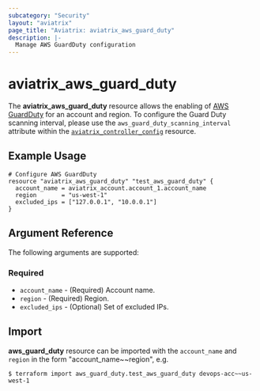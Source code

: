 ```yaml
---
subcategory: "Security"
layout: "aviatrix"
page_title: "Aviatrix: aviatrix_aws_guard_duty"
description: |-
  Manage AWS GuardDuty configuration
---
```


# aviatrix_aws_guard_duty

The **aviatrix_aws_guard_duty** resource allows the enabling of [AWS GuardDuty](https://docs.aviatrix.com/HowTos/guardduty.html) for an account and region. To configure the Guard Duty scanning interval, please use the `aws_guard_duty_scanning_interval` attribute within the [`aviatrix_controller_config`](https://registry.terraform.io/providers/AviatrixSystems/aviatrix/latest/docs/resources/aviatrix_controller_config) resource.

## Example Usage

```hcl
# Configure AWS GuardDuty 
resource "aviatrix_aws_guard_duty" "test_aws_guard_duty" {
  account_name = aviatrix_account.account_1.account_name
  region       = "us-west-1"
  excluded_ips = ["127.0.0.1", "10.0.0.1"]
}
```

## Argument Reference

The following arguments are supported:

### Required

* `account_name` - (Required) Account name.
* `region` - (Required) Region.
* `excluded_ips` - (Optional) Set of excluded IPs.

## Import

**aws_guard_duty** resource can be imported with the `account_name` and `region` in the form "account_name~~region", e.g.

```
$ terraform import aws_guard_duty.test_aws_guard_duty devops-acc~~us-west-1
```